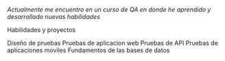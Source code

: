 <h1 aling="center" color=black><!Hola, soy Dario¡✌🏻></h1>

*Actualmente me encuentro en un curso de QA en donde he aprendido y desarrollado nuevas habilidades*

<summary>Habilidades y proyectos</summary>


Diseño de pruebas
Pruebas de aplicacion web
Pruebas de API
Pruebas de aplicaciones moviles
Fundamentos de las bases de datos
